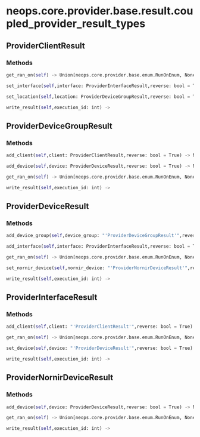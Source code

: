 # neops.core.provider.base.result.coupled_provider_result_types
## ProviderClientResult
### Methods
```python
get_ran_on(self) -> Union[neops.core.provider.base.enum.RunOnEnum, NoneType]
```
```python
set_interface(self,interface: ProviderInterfaceResult,reverse: bool = True) -> NoneType
```
```python
set_location(self,location: ProviderDeviceGroupResult,reverse: bool = True) -> NoneType
```
```python
write_result(self,execution_id: int) -> 
```
## ProviderDeviceGroupResult
### Methods
```python
add_client(self,client: ProviderClientResult,reverse: bool = True) -> NoneType
```
```python
add_device(self,device: ProviderDeviceResult,reverse: bool = True) -> NoneType
```
```python
get_ran_on(self) -> Union[neops.core.provider.base.enum.RunOnEnum, NoneType]
```
```python
write_result(self,execution_id: int) -> 
```
## ProviderDeviceResult
### Methods
```python
add_device_group(self,device_group: "'ProviderDeviceGroupResult'",reverse: bool = True) -> NoneType
```
```python
add_interface(self,interface: ProviderInterfaceResult,reverse: bool = True) -> NoneType
```
```python
get_ran_on(self) -> Union[neops.core.provider.base.enum.RunOnEnum, NoneType]
```
```python
set_nornir_device(self,nornir_device: "'ProviderNornirDeviceResult'",reverse: bool = True) -> NoneType
```
```python
write_result(self,execution_id: int) -> 
```
## ProviderInterfaceResult
### Methods
```python
add_client(self,client: "'ProviderClientResult'",reverse: bool = True) -> NoneType
```
```python
get_ran_on(self) -> Union[neops.core.provider.base.enum.RunOnEnum, NoneType]
```
```python
set_device(self,device: "'ProviderDeviceResult'",reverse: bool = True) -> NoneType
```
```python
write_result(self,execution_id: int) -> 
```
## ProviderNornirDeviceResult
### Methods
```python
add_device(self,device: ProviderDeviceResult,reverse: bool = True) -> NoneType
```
```python
get_ran_on(self) -> Union[neops.core.provider.base.enum.RunOnEnum, NoneType]
```
```python
write_result(self,execution_id: int) -> 
```